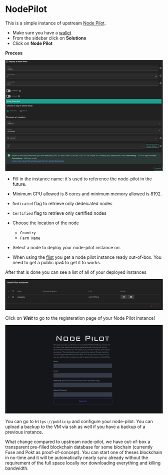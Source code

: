 # NodePilot

This is a simple instance of upstream [Node Pilot](https://nodepilot.tech).

- Make sure you have a [wallet](../wallet_connector.md)
- From the sidebar click on **Solutions**
- Click on **Node Pilot**

__Process__

![ ](./img/solutions_nodepilot.png)

- Fill in the instance name: it's used to reference the node-pilot in the future.

- Minimum CPU allowed is 8 cores and minimum memory allowed is 8192.

- `Dedicated` flag to retrieve only dedeicated nodes 
- `Certified` flag to retrieve only certified nodes 

- Choose the location of the node
   - `Country`
   - `Farm Name`

- Select a node to deploy your node-pilot instance on.


- When using the [flist](https://hub.grid.tf/tf-official-vms/node-pilot-zdbfs.flist) you get a node pilot instance ready out-of-box. You need to get a public ipv4 to get it to works.

After that is done you can see a list of all of your deployed instances

![ ](./img/nodeP_2.jpg)

Click on ***Visit*** to go to the registeration page of your Node Pilot instance!

![ ](./img/nodePilot_3.png)

You can go to `https://publicip` and configure your node-pilot. You can upload a backup to the VM via ssh as well if you have a backup of a previous instance.

What change compared to upstream node-pilot, we have out-of-box a transparent pre-filled blockchain database for some blochain (currently Fuse and Pokt as proof-of-concept). You can start one of theses blockchain in no-time and it will be automatically nearly sync already without the requirement of the full space locally nor downloading everything and killing bandwidth.
